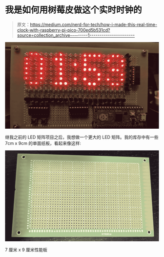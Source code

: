 # 我是如何用树莓皮做这个实时时钟的

> 原文：<https://medium.com/nerd-for-tech/how-i-made-this-real-time-clock-with-raspberry-pi-pico-700ed5b531cd?source=collection_archive---------1----------------------->

![](img/e766d2c8c2d231c689cef853f62290c5.png)

继我之前的 LED 矩阵项目之后，我想做一个更大的 LED 矩阵。我的库存中有一些 7cm x 9cm 的单面纸板，看起来像这样:

![](img/09f590a8fa1c561d2c7fdc89ef9d5d9f.png)

7 厘米 x 9 厘米性能板